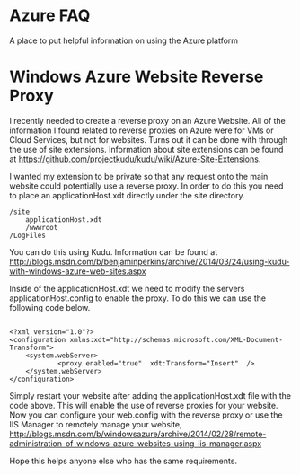 Azure FAQ
=========

A place to put helpful information on using the Azure platform

Windows Azure Website Reverse Proxy
=========

I recently needed to create a reverse proxy on an Azure Website. All of the information I found related to reverse proxies on Azure were for VMs or Cloud Services, but not for websites. Turns out it can be done with through the use of site extensions. Information about site extensions can be found at
https://github.com/projectkudu/kudu/wiki/Azure-Site-Extensions.

I wanted my extension to be private so that any request onto the main website could potentially use a reverse proxy. In order to do this you need to place an applicationHost.xdt directly under the site directory.

```
/site
    applicationHost.xdt
    /wwwroot
/LogFiles

```

You can do this using Kudu. Information can be found at http://blogs.msdn.com/b/benjaminperkins/archive/2014/03/24/using-kudu-with-windows-azure-web-sites.aspx

Inside of the applicationHost.xdt we need to modify the servers applicationHost.config to enable the proxy. To do this we can use the following code below.

```

<?xml version="1.0"?> 
<configuration xmlns:xdt="http://schemas.microsoft.com/XML-Document-Transform"> 
    <system.webServer> 
            <proxy enabled="true"  xdt:Transform="Insert"  />
    </system.webServer> 
</configuration> 

```

Simply restart your website after adding the applicationHost.xdt file with the code above. This will enable the use of reverse proxies for your website. Now you can configure your web.config with the reverse proxy or use the IIS Manager to remotely manage your website, http://blogs.msdn.com/b/windowsazure/archive/2014/02/28/remote-administration-of-windows-azure-websites-using-iis-manager.aspx

Hope this helps anyone else who has the same requirements.
